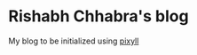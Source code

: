 # Rishabh Chhabra's blog
My blog to be initialized using [pixyll](https://github.com/johnotander/pixyll)
